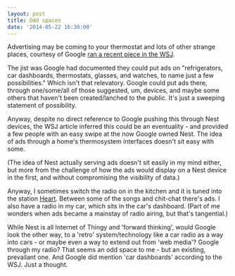 ```yaml
---
layout: post
title: Odd spaces
date: '2014-05-22 16:30:00'
---
```


Advertising may be coming to your thermostat and lots of other strange places, courtesy of Google [ran a recent piece in the WSJ](http://blogs.wsj.com/digits/2014/05/21/google-predicts-ads-in-odd-spots-like-thermostats/).

The jist was Google had documented they could put ads on "refrigerators, car dashboards, thermostats, glasses, and watches, to name just a few possibilities." Which isn't that relevatory. Google could put ads there, through one/some/all of those suggested, um, devices, and maybe some others that haven't been created/lanched to the public. It's just a sweeping statement of possibility.

Anyway, despite no direct reference to Google pushing this through Nest devices, the WSJ article inferred this could be an eventuality - and provided a few people with an easy swipe at the now Google owned Nest. The idea of ads through a home's thermosystem interfaces doesn't sit easy with some.

(The idea of Nest actually serving ads doesn't sit easily in my mind either, but more from the challenge of how the ads would display on a Nest device in the first, and without compromising the visibility of data.)

Anyway, I sometimes switch the radio on in the kitchen and it is tuned into the station [Heart](http://www.heart.co.uk/). Between some of the songs and chit-chat there's ads. I also have a radio in my car, which sits in the car's dashboard. (Part of me wonders when ads became a mainstay of radio airing, but that's tangential.)

While Nest is all Internet of Thingy and 'forward thinking', would Google look the other way, to a 'retro' system/technology like a car radio as a way into cars - or maybe even a way to extend out from 'web media'? Google through my radio? That seems an odd space to me - but an existing, prevailant one. And Google did mention 'car dashboards' according to the WSJ. Just a thought.